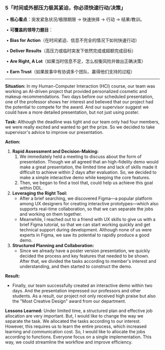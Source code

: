 ### **5「时间或外部压力极其紧迫，你必须快速行动/决策」**

​	•	**核心看点**：突发紧急状况/极限期限 -> 快速抉择 -> 行动 -> 结果/教训。

​	•	**可覆盖的领导力题目**：

​	•	**Bias for Action**（在时间紧迫、信息不完全的情况下如何快速行动）

​	•	**Deliver Results**（高压力或临时突发下依然完成或超额完成目标）

​	•	**Are Right, A Lot**（如果当时信息不足，怎么权衡风险并做出正确决策）

​	•	**Earn Trust**（如果故事中有协调多个团队、赢得他们支持的过程）

------

**Situation:**
In my Human-Computer Interaction (HCI) course, our team was working an AI-driven project that provided personalized cosmetic and makeup recommendations. Two days before our scheduled presentation, one of the professor shows her interest and believed that our project had the potential to compete for the award. And our supervisor suggest we could have a more detailed presentation, but not just using poster.

**Task:**
Although the deadline was tight and our team only had four members, we were really excited and wanted to get the prize. So we decided to take supervisor's advice to improve our presentation.

**Action:**

1. **Rapid Assessment and Decision-Making:**
   1.  We immediately held a meeting to discuss about the form of presentation. Though we all agreed that an high-fidelity demo would make a great presentation, the limited time and lack of skills made it difficult to achieve within 2 days after evaluation. So, we decided to make a simple interactive demo while keeping the core features. 
   2. Then, we began to find a tool that, could help us achieve this goal within DDL.
2. **Leveraging the Right Tool:**
   - After a brief searching, we discovered Figma—a popular platform among UX designers for creating interactive prototypes—which also supports real-time collaboration, so that we can separate the jobs and working on them together.
   - Meanwhile, I reached out to a friend with UX skills to give us with a brief Figma tutorial, so that we can start working quickly and get technical support during development. Although none of us were experts in Figma, we saw its potential to rapidly produce a good demo.
3. **Structured Planning and Collaboration:**
   - Since we already have a poster version presentation, we quickly decided the process and key features that needed to be shown. After that, we divided the tasks according to member's interest and understanding, and then started to construct the demo.

**Result:**

- Finally, our team successfully created an interactive demo within two days. And the presentation impressed our professors and other students. As a result, our project not only received high praise but also the "Most Creative Design" award from our department.

  

**Lessons Learned:**
Under limited time, a structured plan and effective job allocation are very important. But, I would like to change the way we separate the task. We allocated the tasks according to our interest. However, this requires us to learn the entire process, which increased learning and communication cost. So, I would like to allocate the jobs according to functions. Everyone focus on a single implementation. This way, we could streamline the workflow and improve efficiency.
